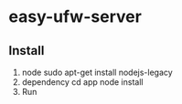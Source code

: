# easy-ufw-server

Install
-----------------------------------
1. node
sudo apt-get install nodejs-legacy
2. dependency
cd app
node install
3. Run

